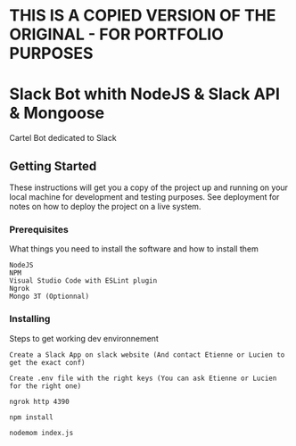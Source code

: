 # THIS IS A COPIED VERSION OF THE ORIGINAL - FOR PORTFOLIO PURPOSES
# Slack Bot whith NodeJS & Slack API & Mongoose

Cartel Bot dedicated to Slack

## Getting Started

These instructions will get you a copy of the project up and running on your local machine for development and testing purposes. See deployment for notes on how to deploy the project on a live system.

### Prerequisites

What things you need to install the software and how to install them

```
NodeJS
NPM
Visual Studio Code with ESLint plugin
Ngrok
Mongo 3T (Optionnal)
```

### Installing

Steps to get working dev environnement


```
Create a Slack App on slack website (And contact Etienne or Lucien to get the exact conf)
```

```
Create .env file with the right keys (You can ask Etienne or Lucien for the right one)
```

```
ngrok http 4390
```

```
npm install
```

```
nodemom index.js
```
